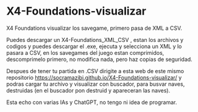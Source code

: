 # X4-Foundations-visualizar
X4 Foundations visualizar los savegame, primero pasa de XML a CSV.

Puedes descargar un X4-Foundations_XML_CSV , estan los archivos y codigos y puedes descargar el .exe, ejecuta y selecciona un XML y lo pasara a CSV, en los savegames del juego estan comprimidos, descomprimelo primero, no modifica nada, pero haz copias de seguridad.

Despues de tener tu partida en .CSV dirigite a esta web de este mismo repositorio https://socramazibi.github.io/X4-Foundations-visualizar/ y podras cargar tu archivo y visualizar con buscador, para busvar naves, destruidas (en el buscador pon destruid y apareceran las naves).

Esta echo con varias IAs y ChatGPT, no tengo ni idea de programar.

